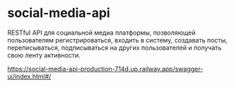 # social-media-api

RESTful API для социальной медиа платформы,
позволяющей пользователям регистрироваться, входить в систему, создавать
посты, переписываться, подписываться на других пользователей и получать
свою ленту активности.

https://social-media-api-production-714d.up.railway.app/swagger-ui/index.html#/
